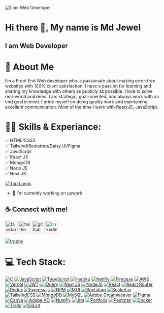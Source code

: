 ![I am Web Developer](https://media.licdn.com/dms/image/D5616AQFf2XXws3mD2w/profile-displaybackgroundimage-shrink_350_1400/0/1692725878346?e=1709164800&v=beta&t=Mm-LFG0xt4KQZMKL0jioWQIR9HM3T1nQEYqeUN2-99s)

# Hi there 👋, My name is Md Jewel
## I am Web Developer

# 🚀 About Me
I’m a Front End Web developer who is passionate about making error-free websites with 100% client satisfaction. I have a passion for learning and sharing my knowledge with others as publicly as possible. I love to solve real-world problems. I am strategic, goal-oriented, and always work with an end goal in mind. I pride myself on doing quality work and maintaining excellent communication. Most of the time I work with  ReactJS, JavaScript.

# 👨‍💻 Skills & Experiance: 
✅ HTML/CSS3 <br> 
✅ Tailwind/Bootstrap/Daisy UI/Figma  <br> 
✅ JavaScript  <br> 
✅ React JS <br> 
✅ MongoDB <br> 
✅ Node JS <br> 
✅ Next JS   

[![Top Langs](https://github-readme-stats.vercel.app/api/top-langs/?username=mdjewel999)](https://github.com/anuraghazra/github-readme-stats)

- 🔭 I’m currently working on upwork 

## ☕ Connect with me!

[<img src='https://camo.githubusercontent.com/2d1ffa69dd491ebeca01b2098cf8233dd09950ff5895abccd5b455ca442abc59/68747470733a2f2f696d672e736869656c64732e696f2f62616467652f46616365626f6f6b2d3138373746323f7374796c653d666f722d7468652d6261646765266c6f676f3d66616365626f6f6b266c6f676f436f6c6f723d7768697465' alt='facebook' height='40'>](https://www.facebook.com/mdjewel)
 [<img src='https://camo.githubusercontent.com/5d03c86f6a75f7cbe80d135d9162fbf6dc46a31253cf30a8e9bb8279b4d574d3/68747470733a2f2f696d672e736869656c64732e696f2f62616467652f547769747465722d3144413146323f7374796c653d666f722d7468652d6261646765266c6f676f3d74776974746572266c6f676f436f6c6f723d7768697465' alt='twitter' height='40'>](https://twitter.com/https://twitter.com/mdjewelrahaman1)  [<img src='https://camo.githubusercontent.com/bd2bd127c104ba5c98bb12c70801b075aee1f040009089510f69554300e7ff41/68747470733a2f2f696d672e736869656c64732e696f2f62616467652f4769742d4630353033323f7374796c653d666f722d7468652d6261646765266c6f676f3d676974266c6f676f436f6c6f723d7768697465' alt='github' height='40'>](https://github.com/mdjewel999)  [<img src='https://camo.githubusercontent.com/a80d00f23720d0bc9f55481cfcd77ab79e141606829cf16ec43f8cacc7741e46/68747470733a2f2f696d672e736869656c64732e696f2f62616467652f4c696e6b6564496e2d3030373742353f7374796c653d666f722d7468652d6261646765266c6f676f3d6c696e6b6564696e266c6f676f436f6c6f723d7768697465' alt='linkedin' height='40'>](https://www.linkedin.com/in/https://www.linkedin.com/in/md-jewel-954986250//)


[![trophy](https://github-profile-trophy.vercel.app/?username=mdjewel999)](https://github.com/ryo-ma/github-profile-trophy)

# 💻 Tech Stack:
[![C](https://img.shields.io/badge/c-%2300599C.svg?style=flat-square&logo=c&logoColor=white)](https://en.wikipedia.org/wiki/C_(programming_language))
[![JavaScript](https://img.shields.io/badge/javascript-%23323330.svg?style=flat-square&logo=javascript&logoColor=%23F7DF1E)](https://developer.mozilla.org/en-US/docs/Web/JavaScript)
[![TypeScript](https://img.shields.io/badge/typescript-%23007ACC.svg?style=flat-square&logo=typescript&logoColor=white)](https://www.typescriptlang.org/)
[![Heroku](https://img.shields.io/badge/heroku-%23430098.svg?style=flat-square&logo=heroku&logoColor=white)](https://www.heroku.com/)
[![Netlify](https://img.shields.io/badge/netlify-%23000000.svg?style=flat-square&logo=netlify&logoColor=#00C7B7)](https://www.netlify.com/)
[![Firebase](https://img.shields.io/badge/firebase-%23039BE5.svg?style=flat-square&logo=firebase)](https://firebase.google.com/)
[![AWS](https://img.shields.io/badge/AWS-%23FF9900.svg?style=flat-square&logo=amazon-aws&logoColor=white)](https://aws.amazon.com/)
[![Vercel](https://img.shields.io/badge/vercel-%23000000.svg?style=flat-square&logo=vercel&logoColor=white)](https://vercel.com/)
[![JWT](https://img.shields.io/badge/JWT-black?style=flat-square&logo=JSON%20web%20tokens)](https://jwt.io/)
[![jQuery](https://img.shields.io/badge/jquery-%230769AD.svg?style=flat-square&logo=jquery&logoColor=white)](https://jquery.com/)
[![Next JS](https://img.shields.io/badge/Next-black?style=flat-square&logo=next.js&logoColor=white)](https://nextjs.org/)
[![NodeJS](https://img.shields.io/badge/node.js-6DA55F?style=flat-square&logo=node.js&logoColor=white)](https://nodejs.org/)
[![React](https://img.shields.io/badge/react-%2320232a.svg?style=flat-square&logo=react&logoColor=%2361DAFB)](https://reactjs.org/)
[![React Router](https://img.shields.io/badge/React_Router-CA4245?style=flat-square&logo=react-router&logoColor=white)](https://reactrouter.com/)
[![Redux](https://img.shields.io/badge/redux-%23593d88.svg?style=flat-square&logo=redux&logoColor=white)](https://redux.js.org/)
[![Express.js](https://img.shields.io/badge/express.js-%23404d59.svg?style=flat-square&logo=express&logoColor=%2361DAFB)](https://expressjs.com/)
[![NPM](https://img.shields.io/badge/NPM-%23000000.svg?style=flat-square&logo=npm&logoColor=white)](https://www.npmjs.com/)
[![MUI](https://img.shields.io/badge/MUI-%230081CB.svg?style=flat-square&logo=material-ui&logoColor=white)](https://mui.com/)
[![Bootstrap](https://img.shields.io/badge/bootstrap-%23563D7C.svg?style=flat-square&logo=bootstrap&logoColor=white)](https://getbootstrap.com/)
[![Socket.io](https://img.shields.io/badge/Socket.io-black?style=flat-square&logo=socket.io&badgeColor=010101)](https://socket.io/)
[![TailwindCSS](https://img.shields.io/badge/tailwindcss-%2338B2AC.svg?style=flat-square&logo=tailwind-css&logoColor=white)](https://tailwindcss.com/)
[![MongoDB](https://img.shields.io/badge/MongoDB-%234ea94b.svg?style=flat-square&logo=mongodb&logoColor=white)](https://www.mongodb.com/)
[![MySQL](https://img.shields.io/badge/mysql-%2300f.svg?style=flat-square&logo=mysql&logoColor=white)](https://www.mysql.com/)
[![Adobe Dreamweaver](https://img.shields.io/badge/Adobe%20Dreamweaver-FF61F6.svg?style=flat-square&logo=Adobe%20Dreamweaver&logoColor=white)](https://www.adobe.com/products/dreamweaver.html)
[![Figma](https://img.shields.io/badge/figma-%23F24E1E.svg?style=flat-square&logo=figma&logoColor=white)](https://www.figma.com/)
[![Canva](https://img.shields.io/badge/Canva-%2300C4CC.svg?style=flat-square&logo=Canva&logoColor=white)](https://www.canva.com/)
[![Adobe XD](https://img.shields.io/badge/Adobe%20XD-470137?style=flat-square&logo=Adobe%20XD&logoColor=#FF61F6)](https://www.adobe.com/products/xd.html)
[![NumPy](https://img.shields.io/badge/numpy-%23013243.svg?style=flat-square&logo=numpy&logoColor=white)](https://numpy.org/)
[![Jira](https://img.shields.io/badge/jira-%230A0FFF.svg?style=flat-square&logo=jira&logoColor=white)](https://www.atlassian.com/software/jira)
[![Portfolio](https://img.shields.io/badge/Portfolio-%23000000.svg?style=flat-square&logo=firefox&logoColor=#FF7139)](https://your-portfolio-url.com/)
[![Postman](https://img.shields.io/badge/Postman-FF6C37?style=flat-square&logo=postman&logoColor=white)](https://www.postman.com/)
[![Docker](https://img.shields.io/badge/docker-%230db7ed.svg?style=flat-square&logo=docker&logoColor=white)](https://www.docker.com/)
[![Trello](https://img.shields.io/badge/Trello-%23026AA7.svg?style=flat-square&logo=Trello&logoColor=white)](https://trello.com/)
[![ESLint](https://img.shields.io/badge/ESLint-4B3263?style=flat-square&logo=eslint&logoColor=white)](https://eslint.org/)

<!-- Additional Sections -->


